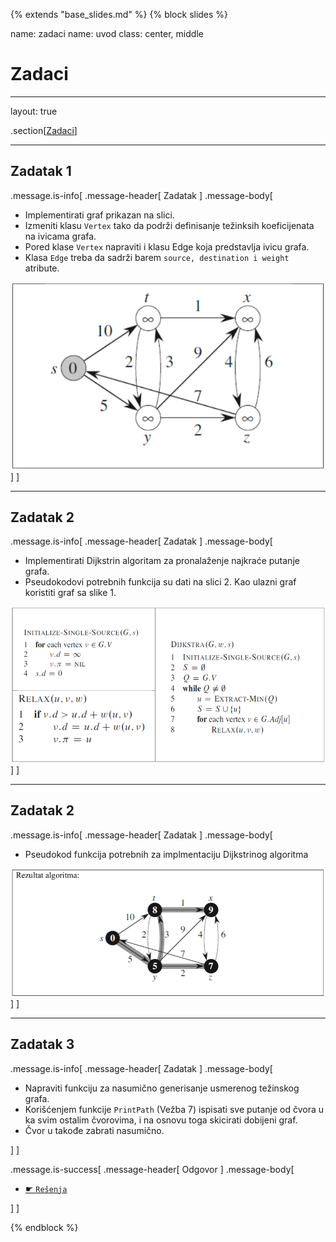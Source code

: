 {% extends "base_slides.md" %}
{% block slides %}

name: zadaci
name: uvod 
class: center, middle

# Zadaci

---
layout: true

.section[[Zadaci](#sadrzaj)]

---

## Zadatak 1 

.message.is-info[
.message-header[
Zadatak
]
.message-body[
- Implementirati graf prikazan na slici. 
- Izmeniti klasu `Vertex` tako da podrži definisanje težinksih koeficijenata na ivicama grafa. 
- Pored klase `Vertex` napraviti i klasu Edge koja predstavlja ivicu grafa. 
- Klasa `Edge` treba da sadrži barem `source, destination i weight` atribute.

![:scale 60%](img/z10/z1.png)
]
]



---
## Zadatak 2

.message.is-info[
.message-header[
Zadatak
]
.message-body[
- Implementirati Dijkstrin algoritam za pronalaženje najkraće putanje grafa. 
- Pseudokodovi potrebnih funkcija su dati na slici 2. Kao ulazni graf koristiti graf sa slike 1. 

![:scale 80%](img/z10/z2a.png)
]
]



---
## Zadatak 2

.message.is-info[
.message-header[
Zadatak
]
.message-body[

- Pseudokod funkcija potrebnih za implmentaciju Dijkstrinog algoritma

![:scale 90%](img/z10/z2b.png)
]
]

---
## Zadatak 3



.message.is-info[
.message-header[
Zadatak
]
.message-body[
- Napraviti funkciju za nasumično generisanje usmerenog težinskog grafa. 
- Korišćenjem funkcije `PrintPath` (Vežba 7) ispisati sve putanje od čvora u ka svim ostalim čvorovima, i na osnovu toga skicirati dobijeni graf. 
- Čvor u takođe zabrati nasumično.

]
]

.message.is-success[
.message-header[
Odgovor
]
.message-body[
- <a target="_blank" rel="noopener noreferrer" href="../python-z10-resenja"> ☛ `Rešenja`</a>

]
]

{% endblock %}